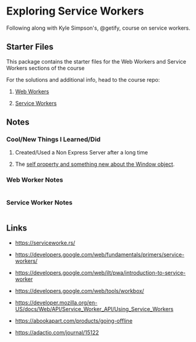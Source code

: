# Exploring Service Workers

Following along with Kyle Simpson's, @getify, course on service workers.

## Starter Files

This package contains the starter files for the Web Workers and Service Workers sections of the course

For the solutions and additional info, head to the course repo:

1. [Web Workers](https://github.com/FrontendMasters/web-workers)

2. [Service Workers](https://github.com/FrontendMasters/service-workers-offline)

## Notes

### Cool/New Things I Learned/Did

1. Created/Used a Non Express Server after a long time

2. The [self property and something new about the Window object](https://stackoverflow.com/questions/16875767/difference-between-this-and-self-in-javascript).

### Web Worker Notes

```javascript

```

### Service Worker Notes

```javascript

```

## Links

- https://serviceworke.rs/

- https://developers.google.com/web/fundamentals/primers/service-workers/

- https://developers.google.com/web/ilt/pwa/introduction-to-service-worker

- https://developers.google.com/web/tools/workbox/

- https://developer.mozilla.org/en-US/docs/Web/API/Service_Worker_API/Using_Service_Workers

- https://abookapart.com/products/going-offline

- https://adactio.com/journal/15122
